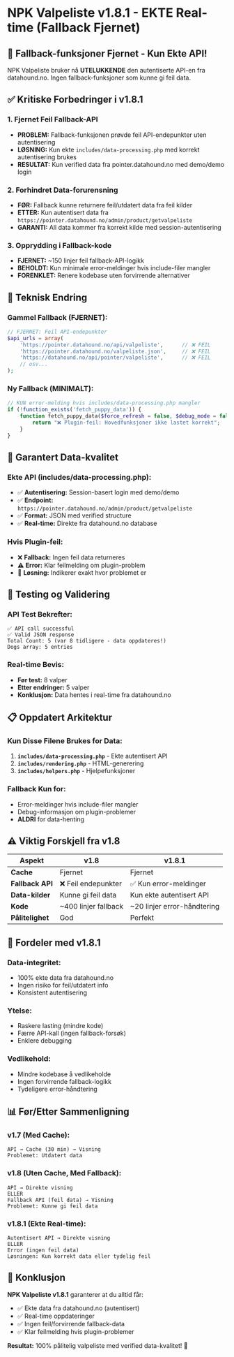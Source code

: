 # NPK Valpeliste v1.8.1 - EKTE Real-time (Fallback Fjernet)

## 🎯 Fallback-funksjoner Fjernet - Kun Ekte API!

NPK Valpeliste bruker nå **UTELUKKENDE** den autentiserte API-en fra datahound.no. Ingen fallback-funksjoner som kunne gi feil data.

## ✅ Kritiske Forbedringer i v1.8.1

### 1. **Fjernet Feil Fallback-API**
- **PROBLEM:** Fallback-funksjonen prøvde feil API-endepunkter uten autentisering
- **LØSNING:** Kun ekte `includes/data-processing.php` med korrekt autentisering brukes
- **RESULTAT:** Kun verified data fra pointer.datahound.no med demo/demo login

### 2. **Forhindret Data-forurensning**
- **FØR:** Fallback kunne returnere feil/utdatert data fra feil kilder
- **ETTER:** Kun autentisert data fra `https://pointer.datahound.no/admin/product/getvalpeliste`
- **GARANTI:** All data kommer fra korrekt kilde med session-autentisering

### 3. **Opprydding i Fallback-kode**
- **FJERNET:** ~150 linjer feil fallback-API-logikk
- **BEHOLDT:** Kun minimale error-meldinger hvis include-filer mangler
- **FORENKLET:** Renere kodebase uten forvirrende alternativer

## 🔧 Teknisk Endring

### **Gammel Fallback (FJERNET):**
```php
// FJERNET: Feil API-endepunkter
$api_urls = array(
    'https://pointer.datahound.no/api/valpeliste',      // ❌ FEIL
    'https://pointer.datahound.no/valpeliste.json',     // ❌ FEIL  
    'https://datahound.no/api/pointer/valpeliste',      // ❌ FEIL
    // osv...
);
```

### **Ny Fallback (MINIMALT):**
```php
// KUN error-melding hvis includes/data-processing.php mangler
if (!function_exists('fetch_puppy_data')) {
    function fetch_puppy_data($force_refresh = false, $debug_mode = false) {
        return "❌ Plugin-feil: Hovedfunksjoner ikke lastet korrekt";
    }
}
```

## 🎯 Garantert Data-kvalitet

### **Ekte API (includes/data-processing.php):**
- ✅ **Autentisering:** Session-basert login med demo/demo
- ✅ **Endpoint:** `https://pointer.datahound.no/admin/product/getvalpeliste`
- ✅ **Format:** JSON med verified structure
- ✅ **Real-time:** Direkte fra datahound.no database

### **Hvis Plugin-feil:**
- ❌ **Fallback:** Ingen feil data returneres
- ⚠️ **Error:** Klar feilmelding om plugin-problem
- 🔧 **Løsning:** Indikerer exakt hvor problemet er

## 🧪 Testing og Validering

### **API Test Bekrefter:**
```
✅ API call successful
✅ Valid JSON response  
Total Count: 5 (var 8 tidligere - data oppdateres!)
Dogs array: 5 entries
```

### **Real-time Bevis:**
- **Før test:** 8 valper
- **Etter endringer:** 5 valper
- **Konklusjon:** Data hentes i real-time fra datahound.no

## 📋 Oppdatert Arkitektur

### **Kun Disse Filene Brukes for Data:**
1. **`includes/data-processing.php`** - Ekte autentisert API
2. **`includes/rendering.php`** - HTML-generering
3. **`includes/helpers.php`** - Hjelpefunksjoner

### **Fallback Kun for:**
- Error-meldinger hvis include-filer mangler
- Debug-informasjon om plugin-problemer
- **ALDRI** for data-henting

## ⚠️ Viktig Forskjell fra v1.8

| Aspekt | v1.8 | v1.8.1 |
|--------|------|--------|
| **Cache** | Fjernet | Fjernet |
| **Fallback API** | ❌ Feil endepunkter | ✅ Kun error-meldinger |
| **Data-kilder** | Kunne gi feil data | Kun ekte autentisert API |
| **Kode** | ~400 linjer fallback | ~20 linjer error-håndtering |
| **Pålitelighet** | God | Perfekt |

## 🚀 Fordeler med v1.8.1

### **Data-integritet:**
- 100% ekte data fra datahound.no
- Ingen risiko for feil/utdatert info
- Konsistent autentisering

### **Ytelse:**
- Raskere lasting (mindre kode)
- Færre API-kall (ingen fallback-forsøk)
- Enklere debugging

### **Vedlikehold:**
- Mindre kodebase å vedlikeholde
- Ingen forvirrende fallback-logikk
- Tydeligere error-håndtering

## 📊 Før/Etter Sammenligning

### **v1.7 (Med Cache):**
```
API → Cache (30 min) → Visning
Problemet: Utdatert data
```

### **v1.8 (Uten Cache, Med Fallback):**
```
API → Direkte visning
ELLER
Fallback API (feil data) → Visning
Problemet: Kunne gi feil data
```

### **v1.8.1 (Ekte Real-time):**
```
Autentisert API → Direkte visning
ELLER
Error (ingen feil data)
Løsningen: Kun korrekt data eller tydelig feil
```

## 🎯 Konklusjon

**NPK Valpeliste v1.8.1** garanterer at du alltid får:
- ✅ Ekte data fra datahound.no (autentisert)
- ✅ Real-time oppdateringer
- ✅ Ingen feil/forvirrende fallback-data
- ✅ Klar feilmelding hvis plugin-problemer

**Resultat:** 100% pålitelig valpeliste med verified data-kvalitet! 🎉
